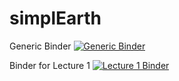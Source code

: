 # simplEarth
Generic Binder [![Generic Binder](https://mybinder.org/badge_logo.svg)](https://mybinder.org/v2/gh/hdrake/simplEarth/master?urlpath=pluto)

Binder for Lecture 1 [![Lecture 1 Binder](https://mybinder.org/badge_logo.svg)](https://mybinder.org/v2/gh/hdrake/simplEarth/master?urlpath=pluto/open?path=1_energy_balance_model.jl)
